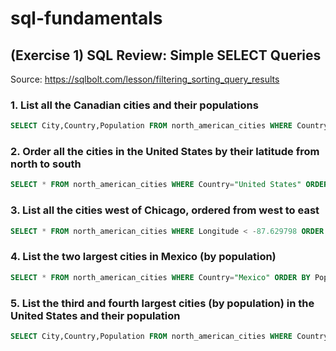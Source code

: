 # sql-fundamentals

## (Exercise 1) SQL Review: Simple SELECT Queries

Source: https://sqlbolt.com/lesson/filtering_sorting_query_results

### 1. List all the Canadian cities and their populations
```sql
SELECT City,Country,Population FROM north_american_cities WHERE Country="Canada";
```
### 2. Order all the cities in the United States by their latitude from north to south
```sql
SELECT * FROM north_american_cities WHERE Country="United States" ORDER BY Latitude DESC;
```
### 3. List all the cities west of Chicago, ordered from west to east
```sql
SELECT * FROM north_american_cities WHERE Longitude < -87.629798 ORDER BY Longitude ASC;
```
### 4. List the two largest cities in Mexico (by population)
```sql
SELECT * FROM north_american_cities WHERE Country="Mexico" ORDER BY Population DESC LIMIT 2;
```
### 5. List the third and fourth largest cities (by population) in the United States and their population
```sql
SELECT City,Country,Population FROM north_american_cities WHERE Country="United States" ORDER BY Population DESC LIMIT 2 OFFSET 2;
```
